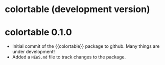 # colortable (development version)

# colortable 0.1.0

* Initial commit of the {{colortable}} package to github. Many things are under development!
* Added a `NEWS.md` file to track changes to the package.
